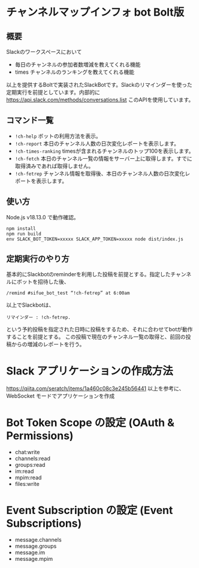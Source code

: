# チャンネルマップインフォ bot Bolt版

## 概要

Slackのワークスペースにおいて

- 毎日のチャンネルの参加者数増減を教えてくれる機能
- times チャンネルのランキングを教えてくれる機能

以上を提供するBoltで実装されたSlackBotです。Slackのリマインダーを使った定期実行を前提としています。内部的に https://api.slack.com/methods/conversations.list このAPIを使用しています。

## コマンド一覧

- `!ch-help` ボットの利用方法を表示。
- `!ch-report` 本日のチャンネル人数の日次変化レポートを表示します。
- `!ch-times-ranking` timesが含まれるチャンネルのトップ100を表示します。
- `!ch-fetch` 本日のチャンネル一覧の情報をサーバー上に取得します。すでに取得済みであれば取得しません。
- `!ch-fetrep` チャンネル情報を取得後、本日のチャンネル人数の日次変化レポートを表示します。

## 使い方

Node.js v18.13.0 で動作確認。

```
npm install
npm run build
env SLACK_BOT_TOKEN=xxxxx SLACK_APP_TOKEN=xxxxx node dist/index.js
```

## 定期実行のやり方

基本的にSlackbotのreminderを利用した投稿を前提とする。指定したチャンネルにボットを招待した後、

```
/remind #sifue_bot_test “!ch-fetrep” at 6:00am
```

以上でSlackbotは、

```
リマインダー : !ch-fetrep.
```

という予約投稿を指定された日時に投稿をするため、それに合わせてbotが動作することを前提とする。
この投稿で現在のチャンネル一覧の取得と、前回の投稿からの増減のレポートを行う。

# Slack アプリケーションの作成方法

https://qiita.com/seratch/items/1a460c08c3e245b56441 以上を参考に、WebSocket モードでアプリケーションを作成

# Bot Token Scope の設定 (OAuth & Permissions)

- chat:write
- channels:read
- groups:read
- im:read
- mpim:read
- files:write

# Event Subscription の設定 (Event Subscriptions)

- message.channels
- message.groups
- message.im
- message.mpim
